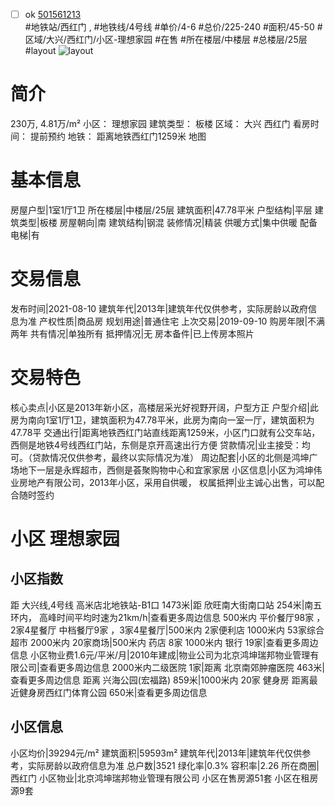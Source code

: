 - [ ] ok [501561213](https://bj.5i5j.com/ershoufang/501561213.html)  
 #地铁站/西红门 ,  #地铁线/4号线
#单价/4-6 #总价/225-240 #面积/45-50   #区域/大兴/西红门/小区-理想家园 #在售 #所在楼层/中楼层 #总楼层/25层 #layout 
![layout](http://image2a.5i5j.com/bdir/layout/b729edcddc91466c8883f576c7a8f01f.jpg_P5.jpg) 
# 简介 
 230万,  4.81万/m² 
小区： 理想家园
建筑类型： 板楼
区域： 大兴 西红门
看房时间： 提前预约
地铁： 距离地铁西红门1259米 地图
# 基本信息 
 房屋户型|1室1厅1卫
所在楼层|中楼层/25层
建筑面积|47.78平米
户型结构|平层
建筑类型|板楼
房屋朝向|南
建筑结构|钢混
装修情况|精装
供暖方式|集中供暖
配备电梯|有
# 交易信息 
 发布时间|2021-08-10
建筑年代|2013年|建筑年代仅供参考，实际房龄以政府信息为准
产权性质|商品房
规划用途|普通住宅
上次交易|2019-09-10
购房年限|不满两年
共有情况|单独所有
抵押情况|无
房本备件|已上传房本照片
# 交易特色 
 核心卖点|小区是2013年新小区，高楼层采光好视野开阔，户型方正
户型介绍|此房为南向1室1厅1卫，建筑面积为47.78平米，此房为南向一室一厅，建筑面积为47.78平
交通出行|距离地铁西红门站直线距离1259米，小区门口就有公交车站，西侧是地铁4号线西红门站，东侧是京开高速出行方便
贷款情况|业主接受：均可。（贷款情况仅供参考，最终以实际情况为准）
周边配套|小区的北侧是鸿坤广场地下一层是永辉超市，西侧是荟聚购物中心和宜家家居
小区信息|小区为鸿坤伟业房地产有限公司，2013年小区，采用自供暖，
权属抵押|业主诚心出售，可以配合随时签约
# 小区 理想家园
## 小区指数 
 距 大兴线,4号线 高米店北地铁站-B1口 1473米|距 欣旺南大街南口站 254米|南五环内， 高峰时间平均时速为21km/h|查看更多周边信息
500米内 平价餐厅98家 ，2家4星餐厅
中档餐厅9家 ，3家4星餐厅|500米内 2家便利店
1000米内 53家综合超市
2000米内 20家商场|500米内 药店 8家
1000米内 银行 19家|查看更多周边信息
小区物业费1.6元/平米/月|2010年建成|物业公司为北京鸿坤瑞邦物业管理有限公司|查看更多周边信息
2000米内二级医院 1家|距离 北京南郊肿瘤医院  463米|查看更多周边信息
距离 兴海公园(宏福路) 859米|1000米内 20家 健身房
距离最近健身房西红门体育公园 650米|查看更多周边信息
## 小区信息 
 小区均价|39294元/m²
建筑面积|59593m²
建筑年代|2013年|建筑年代仅供参考，实际房龄以政府信息为准
总户数|3521
绿化率|0.3%
容积率|2.26
所在商圈|西红门
小区物业|北京鸿坤瑞邦物业管理有限公司
小区在售房源51套
小区在租房源9套
